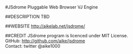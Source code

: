 #JSdrome
Pluggable Web Browser VJ Engine

##DESCRIPTION
  TBD

##WEBSITE
  http://aikelab.net/jsdrome/

##CREDIT
  JSdrome program is licenced under MIT License.<br>
  GitHub: http://github.com/aike/jsdrome<br>
  Contact: twitter @aike1000
